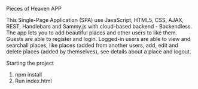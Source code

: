 Pieces of Heaven APP

This Single-Page Application (SPA) use JavaScript, HTML5, CSS, AJAX, REST, Handlebars and Sammy.js with cloud-based backend - Backendless.
The app lets you to add beautiful places and other users to like them.
Guests are able to register and login.
Logged-in users are able to view and searchall places, like places (added from another users, add, edit and delete places (added by themselves), see details about a place and logout.

Starting the project

1. npm install
2. Run index.html
